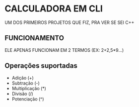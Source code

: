 # CALCULADORA EM CLI

UM DOS PRIMEIROS PROJETOS QUE FIZ, PRA VER SE SEI C++

## FUNCIONAMENTO

ELE APENAS FUNCIONAM EM 2 TERMOS (EX: 2+2,5*9...)

## Operações suportadas
 - Adição (+)
 - Subtração (-)
 - Multiplicação (*)
 - Divisão (/)
 - Potenciação (^)